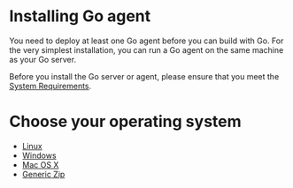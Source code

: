 # Installing Go agent

You need to deploy at least one Go agent before you can build with Go. For the very simplest installation, you can run a Go agent on the same machine as your Go server.

Before you install the Go server or agent, please ensure that you meet the [System Requirements](system_requirements.md).

# Choose your operating system

- [Linux](install/agent/linux.md)
- [Windows](install/agent/windows.md)
- [Mac OS X](install/agent/osx.md)
- [Generic Zip](install/agent/zip.md)

